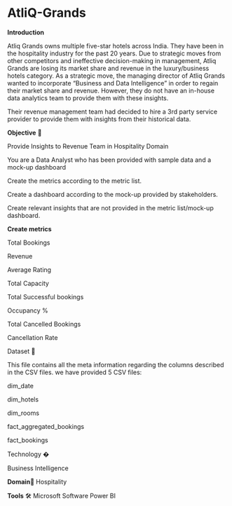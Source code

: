 # AtliQ-Grands
**Introduction**

Atliq Grands owns multiple five-star hotels across India. They have been in the hospitality industry for the past 20 years. Due to strategic moves from other competitors and ineffective decision-making in management, Atliq Grands are losing its market share and revenue in the luxury/business hotels category. As a strategic move, the managing director of Atliq Grands wanted to incorporate “Business and Data Intelligence” in order to regain their market share and revenue. However, they do not have an in-house data analytics team to provide them with these insights.

Their revenue management team had decided to hire a 3rd party service provider to provide them with insights from their historical data.

**Objective** 🎯

Provide Insights to Revenue Team in Hospitality Domain

You are a Data Analyst who has been provided with sample data and a mock-up dashboard

Create the metrics according to the metric list.

Create a dashboard according to the mock-up provided by stakeholders.

Create relevant insights that are not provided in the metric list/mock-up dashboard.

**Create metrics**

Total Bookings

Revenue

Average Rating

Total Capacity

Total Successful bookings

Occupancy %

Total Cancelled Bookings

Cancellation Rate

Dataset 📀

This file contains all the meta information regarding the columns described in the CSV files. we have provided 5 CSV files:

dim_date

dim_hotels

dim_rooms

fact_aggregated_bookings

fact_bookings

Technology �

Business Intelligence

**Domain**🛒
Hospitality

**Tools** 🛠
Microsoft Software Power BI

